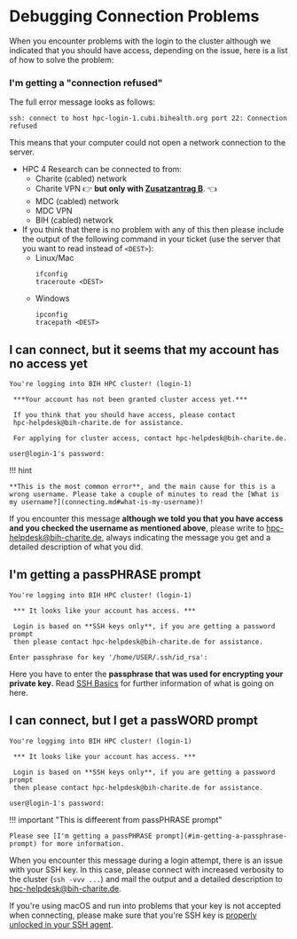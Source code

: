 # Debugging Connection Problems

When you encounter problems with the login to the cluster although we indicated
that you should have access, depending on the issue, here is a list of how to
solve the problem:

### I'm getting a "connection refused"

The full error message looks as follows:

```
ssh: connect to host hpc-login-1.cubi.bihealth.org port 22: Connection refused
```

This means that your computer could not open a network connection to the server.

- HPC 4 Research can be connected to from:
    - Charite (cabled) network
    - Charite VPN :point_right: **but only with [Zusatzantrag B](./from-external.md#zusatzantrag-b-recommended)**. :point_left:
    - MDC (cabled) network
    - MDC VPN
    - BIH (cabled) network
- If you think that there is no problem with any of this then please include the output of the following command in your ticket (use the server that you want to read instead of `<DEST>`):
    - Linux/Mac
        ```
        ifconfig
        traceroute <DEST>
        ```
    - Windows
        ```
        ipconfig
        tracepath <DEST>
        ```

## I can connect, but it seems that my account has no access yet

```
You're logging into BIH HPC cluster! (login-1)

 ***Your account has not been granted cluster access yet.***

 If you think that you should have access, please contact
 hpc-helpdesk@bih-charite.de for assistance.

 For applying for cluster access, contact hpc-helpdesk@bih-charite.de.

user@login-1's password:
```

!!! hint

    **This is the most common error**, and the main cause for this is a wrong username. Please take a couple of minutes to read the [What is my username?](connecting.md#what-is-my-username)!

If you encounter this message **although we told you that you have access and you checked the username as mentioned above**,
please write to [hpc-helpdesk@bih-charite.de](mailto:hpc-helpdesk@bih-charite.de),
always indicating the message you get and a detailed description of what you
did.

## I'm getting a passPHRASE prompt

```
You're logging into BIH HPC cluster! (login-1)

 *** It looks like your account has access. ***

 Login is based on **SSH keys only**, if you are getting a password prompt
 then please contact hpc-helpdesk@bih-charite.de for assistance.

Enter passphrase for key '/home/USER/.ssh/id_rsa':
```

Here you have to enter the **passphrase that was used for encrypting your private key**.
Read [SSH Basics](./ssh-basics.md#ssh-keys) for further information of what is going on here.

## I can connect, but I get a passWORD prompt

```
You're logging into BIH HPC cluster! (login-1)

 *** It looks like your account has access. ***

 Login is based on **SSH keys only**, if you are getting a password prompt
 then please contact hpc-helpdesk@bih-charite.de for assistance.

user@login-1's password:
```

!!! important "This is diffeerent from passPHRASE prompt"

    Please see [I'm getting a passPHRASE prompt](#im-getting-a-passphrase-prompt) for more information.

When you encounter this message during a login attempt, there is an issue with
your SSH key. In this case, please connect with increased verbosity to the
cluster (`ssh -vvv ...`) and mail the output and a detailed description to
[hpc-helpdesk@bih-charite.de](mailto:hpc-helpdesk@bih-charite.de).

If you're using macOS and run into problems that your key is not accepted when connecting,
please make sure that you're SSH key is
[properly unlocked in your SSH agent](./advanced-ssh/unix.md#macos).

